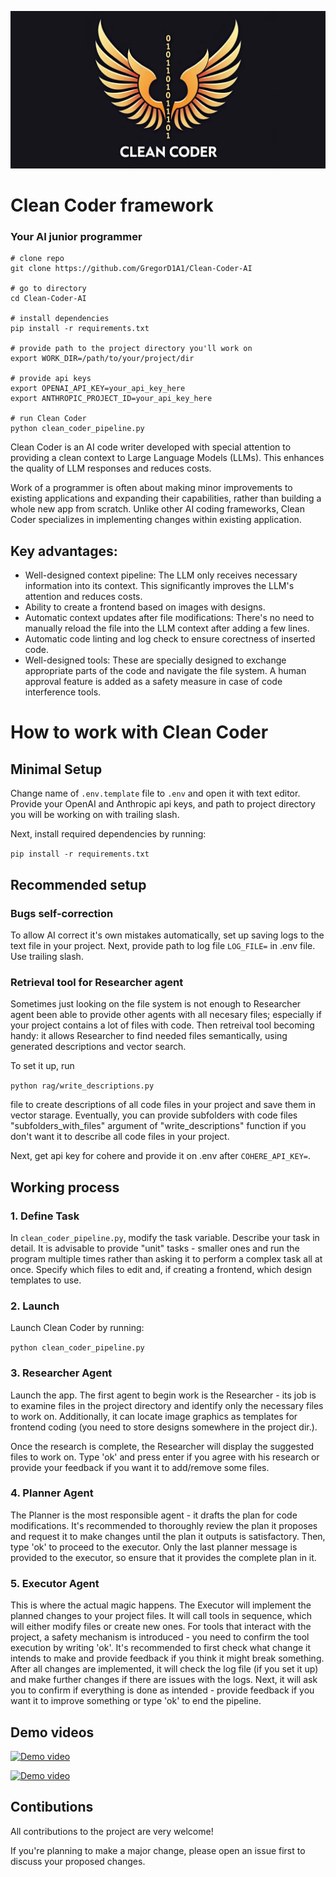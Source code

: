 ![Logo](./assets/logo_wide.png)
# Clean Coder framework
### Your AI junior programmer

```
# clone repo
git clone https://github.com/GregorD1A1/Clean-Coder-AI

# go to directory
cd Clean-Coder-AI

# install dependencies
pip install -r requirements.txt

# provide path to the project directory you'll work on
export WORK_DIR=/path/to/your/project/dir

# provide api keys
export OPENAI_API_KEY=your_api_key_here
export ANTHROPIC_PROJECT_ID=your_api_key_here

# run Clean Coder
python clean_coder_pipeline.py
```

Clean Coder is an AI code writer developed with special attention to providing a clean context to Large Language Models (LLMs). This enhances the quality of LLM responses and reduces costs.

Work of a programmer is often about making minor improvements to existing applications and expanding their capabilities, rather than building a whole new app from scratch. Unlike other AI coding frameworks, Clean Coder specializes in implementing changes within existing application.

## Key advantages:

- Well-designed context pipeline: The LLM only receives necessary information into its context. This significantly improves the LLM's attention and reduces costs.
- Ability to create a frontend based on images with designs.
- Automatic context updates after file modifications: There's no need to manually reload the file into the LLM context after adding a few lines.
- Automatic code linting and log check to ensure corectness of inserted code.
- Well-designed tools: These are specially designed to exchange appropriate parts of the code and navigate the file system. A human approval feature is added as a safety measure in case of code interference tools.

# How to work with Clean Coder

## Minimal Setup

Change name of `.env.template` file to `.env` and open it with text editor. Provide your OpenAI and Anthropic api keys, and path to project directory you will be working on with trailing slash.

Next, install required dependencies by running:

`pip install -r requirements.txt`

## Recommended setup

### Bugs self-correction
To allow AI correct it's own mistakes automatically, set up saving logs to the text file in your project. Next, provide path to log file `LOG_FILE=` in .env file. Use trailing slash.

### Retrieval tool for Researcher agent
Sometimes just looking on the file system is not enough to Researcher agent been able to provide other agents with all necesary files; especially if your project contains a lot of files with code. Then retreival tool becoming handy: it allows Researcher to find needed files semantically, using generated descriptions and vector search.

To set it up, run 

`python rag/write_descriptions.py`

file to create descriptions of all code files in your project and save them in vector starage. Eventually, you can provide subfolders with code files "subfolders_with_files" argument of "write_descriptions" function if you don't want it to describe all code files in your project.

Next, get api key for cohere and provide it on .env after `COHERE_API_KEY=`.

## Working process


### 1. Define Task

In `clean_coder_pipeline.py`, modify the task variable. Describe your task in detail. It is advisable to provide "unit" tasks - smaller ones and run the program multiple times rather than asking it to perform a complex task all at once. Specify which files to edit and, if creating a frontend, which design templates to use.

### 2. Launch

Launch Clean Coder by running:

`python clean_coder_pipeline.py`

### 3. Researcher Agent

Launch the app. The first agent to begin work is the Researcher - its job is to examine files in the project directory and identify only the necessary files to work on. Additionally, it can locate image graphics as templates for frontend coding (you need to store designs somewhere in the project dir.).

Once the research is complete, the Researcher will display the suggested files to work on. Type 'ok' and press enter if you agree with his research or provide your feedback if you want it to add/remove some files.

### 4. Planner Agent

The Planner is the most responsible agent - it drafts the plan for code modifications. It's recommended to thoroughly review the plan it proposes and request it to make changes until the plan it outputs is satisfactory. Then, type 'ok' to proceed to the executor. Only the last planner message is provided to the executor, so ensure that it provides the complete plan in it.

### 5. Executor Agent

This is where the actual magic happens. The Executor will implement the planned changes to your project files. It will call tools in sequence, which will either modify files or create new ones. For tools that interact with the project, a safety mechanism is introduced - you need to confirm the tool execution by writing 'ok'. It's recommended to first check what change it intends to make and provide feedback if you think it might break something. After all changes are implemented, it will check the log file (if you set it up) and make further changes if there are issues with the logs. Next, it will ask you to confirm if everything is done as intended - provide feedback if you want it to improve something or type 'ok' to end the pipeline.


## Demo videos

[![Demo video](https://img.youtube.com/vi/LLiABw4gY_w/maxresdefault.jpg)](https://youtu.be/LLiABw4gY_w "Demo video")

[![Demo video](https://img.youtube.com/vi/d5qbX-v4qwM/maxresdefault.jpg)](https://youtu.be/d5qbX-v4qwM "Demo video")

## Contibutions

All contributions to the project are very welcome!

If you're planning to make a major change, please open an issue first to discuss your proposed changes.
